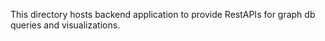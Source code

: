This directory hosts backend application to provide RestAPIs for graph db queries and visualizations.